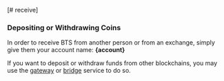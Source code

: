 [# receive]
### Depositing or Withdrawing Coins
In order to receive BTS from another person or from an exchange, simply give them your account name: **{account}**

If you want to deposit or withdraw funds from other blockchains, you may use the [gateway](introduction/bridges_gateways) or [bridge](introduction/bridges_gateways) service to do so.